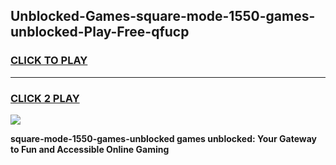 
## Unblocked-Games-square-mode-1550-games-unblocked-Play-Free-qfucp
<h3>
<a href="https://premium76.site?title=square-mode-1550-games-unblocked&ref=15A">CLICK TO PLAY</a></h3>
<hr>

<h3>
<a href="https://premium76.site?title=square-mode-1550-games-unblocked&ref=15A">CLICK 2 PLAY</a>
  
</h3>

<a href="https://premium76.site?title=square-mode-1550-games-unblocked&ref=15A"><img src="https://clearcache.store/games.png"></a>


**square-mode-1550-games-unblocked games unblocked: Your Gateway to Fun and Accessible Online Gaming**
